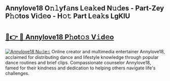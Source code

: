 ## Annylove18 O𝚗𝚕yf𝚊ns L𝚎a𝚔ed N𝚞𝚍es - Part-Zey P𝚑𝚘tos Vi𝚍𝚎o - H𝚘𝚝 Part L𝚎a𝚔s LgKlU

# <h2><a href="http://kf2spc4.oniu.top/?m=Annylove18">🔗👉 🔴 Annylove18 P𝚑ot𝚘𝚜 V𝚒d𝚎o</a></h2>

[![Annylove18 Nu𝚍e𝚜](https://i.imgur.com/0qMVB7G.gif)](http://kf2spc4.oniu.top/?m=Annylove18)
Online creator and multimedia entertainer Annylove18, acclaimed for distributing dance and lifestyle knowledge through popular dance routines and brief clips. Compassionate counselor Annylove18, famed for their kindness and dedication to helping others navigate life's challenges.  

